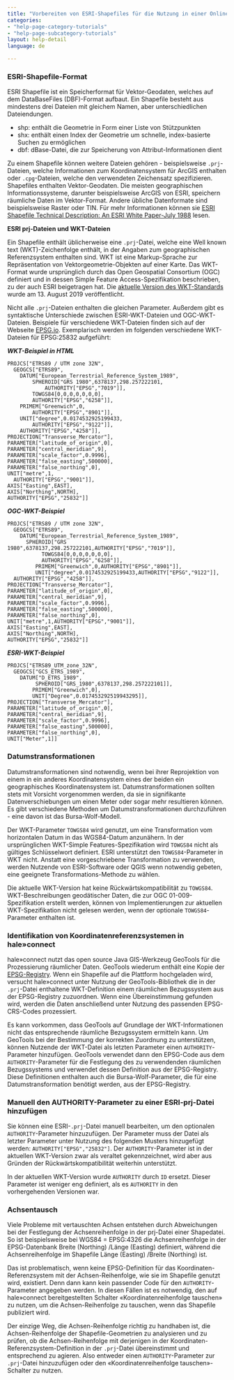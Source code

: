```yaml
---
title: "Vorbereiten von ESRI-Shapefiles für die Nutzung in einer Online-Transformation"
categories:
- "help-page-category-tutorials"
- "help-page-subcategory-tutorials"
layout: help-detail
language: de

---
```


### **ESRI-Shapefile-Format**

ESRI Shapefile ist ein Speicherformat für Vektor-Geodaten, welches auf dem DataBaseFiles (DBF)-Format aufbaut. Ein Shapefile besteht aus mindestens drei Dateien mit gleichem Namen, aber unterschiedlichen Dateiendungen.
  * shp: enthält die Geometrie in Form einer Liste von Stützpunkten
  * shx: enthält einen Index der Geometrie um schnelle, index-basierte Suchen zu ermöglichen
  * dbf: dBase-Datei, die zur Speicherung von Attribut-Informationen dient

Zu einem Shapefile können weitere Dateien gehören - beispielsweise `.prj`-Dateien, welche Informationen zum Koordinatensystem für ArcGIS enthalten oder `.cpg`-Dateien, welche den verwendeten Zeichensatz spezifizieren. Shapefiles enthalten Vektor-Geodaten. Die meisten geographischen Informationssysteme, darunter beispielsweise ArcGIS von ESRI, speichern räumliche Daten im Vektor-Format. Andere übliche Datenformate sind beispielsweise Raster oder TIN.
Für mehr Informationen können sie [ESRI Shapefile Technical Description: An ESRI White Paper-July 1988](https://www.esri.com/library/whitepapers/pdfs/shapefile.pdf) lesen.

**ESRI prj-Dateien und WKT-Dateien**

Ein Shapefile enthält üblicherweise eine `.prj`-Datei, welche eine Well known text (WKT)-Zeichenfolge enthält, in der Angaben zum geographischen Referenzsystem enthalten sind. WKT ist eine Markup-Sprache zur Repräsentation von Vektorgeometrie-Objekten auf einer Karte. Das WKT-Format wurde ursprünglich durch das Open Geospatial Consortium (OGC) definiert und in dessen Simple Feature Access-Spezifikation beschrieben, zu der auch ESRI beigetragen hat. Die [aktuelle Version des WKT-Standards](https://www.opengeospatial.org/standards/wkt-crs) wurde am 13. August 2019 veröffentlicht.

Nicht alle `.prj`-Dateien enthalten die gleichen Parameter. Außerdem gibt es syntaktische Unterschiede zwischen ESRI-WKT-Dateien und OGC-WKT-Dateien. Beispiele für verschiedene WKT-Dateien finden sich auf der Webseite [EPSG.io](https://epsg.io/). Exemplarisch werden im folgenden verschiedene WKT-Dateien für EPSG:25832 aufgeführt:

***WKT-Beispiel in HTML***

  ```
  PROJCS["ETRS89 / UTM zone 32N",
    GEOGCS["ETRS89",
      DATUM["European_Terrestrial_Reference_System_1989",
          SPHEROID["GRS 1980",6378137,298.257222101,
              AUTHORITY["EPSG","7019"]],
          TOWGS84[0,0,0,0,0,0,0],
          AUTHORITY["EPSG","6258"]],
      PRIMEM["Greenwich",0,
          AUTHORITY["EPSG","8901"]],
      UNIT["degree",0.0174532925199433,
          AUTHORITY["EPSG","9122"]],
      AUTHORITY["EPSG","4258"]],
  PROJECTION["Transverse_Mercator"],
  PARAMETER["latitude_of_origin",0],
  PARAMETER["central_meridian",9],
  PARAMETER["scale_factor",0.9996],
  PARAMETER["false_easting",500000],
  PARAMETER["false_northing",0],
  UNIT["metre",1,
    AUTHORITY["EPSG","9001"]],
  AXIS["Easting",EAST],
  AXIS["Northing",NORTH],
  AUTHORITY["EPSG","25832"]]
  ```

***OGC-WKT-Beispiel***

  ```
  PROJCS["ETRS89 / UTM zone 32N",
    GEOGCS["ETRS89",
      DATUM["European_Terrestrial_Reference_System_1989",
        SPHEROID["GRS 1980",6378137,298.257222101,AUTHORITY["EPSG","7019"]],
	         TOWGS84[0,0,0,0,0,0,0],
	         AUTHORITY["EPSG","6258"]],
	       PRIMEM["Greenwich",0,AUTHORITY["EPSG","8901"]],
	       UNIT["degree",0.0174532925199433,AUTHORITY["EPSG","9122"]],
    AUTHORITY["EPSG","4258"]],
  PROJECTION["Transverse_Mercator"],
  PARAMETER["latitude_of_origin",0],
  PARAMETER["central_meridian",9],
  PARAMETER["scale_factor",0.9996],
  PARAMETER["false_easting",500000],
  PARAMETER["false_northing",0],
  UNIT["metre",1,AUTHORITY["EPSG","9001"]],
  AXIS["Easting",EAST],
  AXIS["Northing",NORTH],
  AUTHORITY["EPSG","25832"]]
  ```

***ESRI-WKT-Beispiel***

  ```
  PROJCS["ETRS89_UTM_zone_32N",
    GEOGCS["GCS_ETRS_1989",
      DATUM["D_ETRS_1989",
	       SPHEROID["GRS_1980",6378137,298.257222101]],
	      PRIMEM["Greenwich",0],
	      UNIT["Degree",0.017453292519943295]],
  PROJECTION["Transverse_Mercator"],
  PARAMETER["latitude_of_origin",0],
  PARAMETER["central_meridian",9],
  PARAMETER["scale_factor",0.9996],
  PARAMETER["false_easting",500000],
  PARAMETER["false_northing",0],
  UNIT["Meter",1]]
  ```

### **Datumstransformationen**

Datumstransformationen sind notwendig, wenn bei ihrer Reprojektion von einem in ein anderes Koordinatensystem eines der beiden ein geographisches Koordinatensystem ist. Datumstransformationen sollten stets mit Vorsicht vorgenommen werden, da sie in signifikante Datenverschiebungen um einen Meter oder sogar mehr resultieren können. Es gibt verschiedene Methoden um Datumstransformationen durchzuführen - eine davon ist das Bursa-Wolf-Modell.

Der WKT-Parameter `TOWGS84` wird genutzt, um eine Transformation vom horizontalen Datum in das WGS84-Datum anzunähern.
In der ursprünglichen WKT-Simple Features-Spezifikation wird `TOWGS84` nicht als gültiges Schlüsselwort definiert. ESRI unterstützt den `TOWGS84`-Parameter in WKT nicht. Anstatt eine vorgeschriebene Transformation zu verwenden, werden Nutzende von ESRI-Software oder QGIS wenn notwendig gebeten, eine geeignete Transformations-Methode zu wählen.

Die aktuelle WKT-Version hat keine Rückwärtskompatibilität zu `TOWGS84`. WKT-Beschreibungen geodätischer Daten, die zur OGC 01-009-Spezifikation erstellt werden, können von Implementierungen zur aktuellen WKT-Spezifikation nicht gelesen werden, wenn der optionale `TOWGS84`-Parameter enthalten ist.

### **Identifikation von Koordinatenreferenzsystemen in hale»connect**

hale»connect nutzt das open source Java GIS-Werkzeug GeoTools für die Prozessierung räumlicher Daten. GeoTools wiederum enthält eine Kopie der [EPSG-Registry](https://www.epsg-registry.org/). Wenn ein Shapefile auf die Plattform hochgeladen wird, versucht hale»connect unter Nutzung der GeoTools-Bibliothek die in der `.prj`-Datei enthaltene WKT-Definition einem räumlichen Bezugssystem aus der EPSG-Registry zuzuordnen. Wenn eine Übereinstimmung gefunden wird, werden die Daten anschließend unter Nutzung des passenden EPSG-CRS-Codes prozessiert.

Es kann vorkommen, dass GeoTools auf Grundlage der WKT-Informationen nicht das entsprechende räumliche Bezugssystem ermitteln kann. Um GeoTools bei der Bestimmung der korrekten Zuordnung zu unterstützen, können Nutzende der WKT-Datei als letzten Parameter einen `AUTHORITY`- Parameter hinzufügen. GeoTools verwendet dann den EPSG-Code aus dem `AUTHORITY`-Parameter für die Festlegung des zu verwendenden räumlichen Bezugssystems und verwendet dessen Definition aus der EPSG-Registry. Diese Definitionen enthalten auch die Bursa-Wolf-Parameter, die für eine Datumstransformation benötigt werden, aus der EPSG-Registry.

### **Manuell den AUTHORITY-Parameter zu einer ESRI-prj-Datei hinzufügen**

Sie können eine ESRI-`.prj`-Datei manuell bearbeiten, um den optionalen `AUTHORITY`-Parameter hinzuzufügen. Der Parameter muss der Datei als letzter Parameter unter Nutzung des folgenden Musters hinzugefügt werden: `AUTHORITY["EPSG","25832"]`. Der `AUTHORITY`-Parameter ist in der aktuellen WKT-Version zwar als veraltet gekennzeichnet, wird aber aus Gründen der Rückwärtskompatibilität weiterhin unterstützt.

In der aktuellen WKT-Version wurde `AUTHORITY` durch `ID` ersetzt. Dieser Parameter ist weniger eng definiert, als es `AUTHORITY` in den vorhergehenden Versionen war.

### **Achsentausch** ###

Viele Probleme mit vertauschten Achsen entstehen durch Abweichungen bei der Festlegung der Achsenreihenfolge in der prj-Datei einer Shapedatei. So ist beispielsweise bei WGS84 = EPSG:4326 die Achsenreihenfolge in der EPSG-Datenbank Breite (Northing) /Länge (Easting) definiert, während die Achsenreihenfolge im Shapefile Länge (Easting) /Breite (Northing) ist.

Das ist problematisch, wenn keine EPSG-Definition für das Koordinaten-Referenzsystem mit der Achsen-Reihenfolge, wie sie im Shapefile genutzt wird, existiert. Denn dann kann kein passender Code für den `AUTHORITY`-Parameter angegeben werden. In diesen Fällen ist es notwendig, den auf hale»connect bereitgestellten Schalter &laquo;Koordinatenreihenfolge tauschen&raquo; zu nutzen, um die Achsen-Reihenfolge zu tauschen, wenn das Shapefile publiziert wird.

Der einzige Weg, die Achsen-Reihenfolge richtig zu handhaben ist, die Achsen-Reihenfolge der Shapefile-Geometrien zu analysieren und zu prüfen, ob die Achsen-Reihenfolge mit derjenigen in der Koordinaten-Referenzsystem-Definition in der `.prj`-Datei übereinstimmt und entsprechend zu agieren. Also entweder einen `AUTHORITY`-Parameter zur `.prj`-Datei hinzuzufügen oder den &laquo;Koordinatenreihenfolge tauschen&raquo;-Schalter zu nutzen.